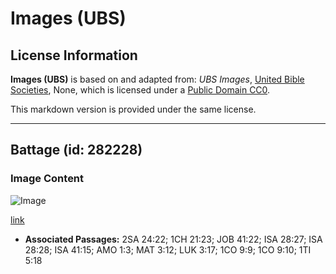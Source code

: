 # Images (UBS)

## License Information

**Images (UBS)** is based on and adapted from: _UBS Images_, [United Bible Societies](https://unitedbiblesocieties.org/), None, which is licensed under a [Public Domain CC0](https://creativecommons.org/public-domain/cc0/).

This markdown version is provided under the same license.



--------------------------------

## Battage (id: 282228)

### Image Content

![Image](https://cdn.aquifer.bible/aquifer-content/resources/Media/WEB-0872_threshing.jpg)

[link](https://cdn.aquifer.bible/aquifer-content/resources/Media/WEB-0872_threshing.jpg)

* **Associated Passages:** 2SA 24:22; 1CH 21:23; JOB 41:22; ISA 28:27; ISA 28:28; ISA 41:15; AMO 1:3; MAT 3:12; LUK 3:17; 1CO 9:9; 1CO 9:10; 1TI 5:18

